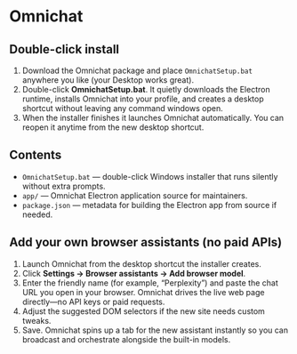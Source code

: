 # Omnichat

## Double-click install
1. Download the Omnichat package and place `OmnichatSetup.bat` anywhere you like (your Desktop works great).
2. Double-click **OmnichatSetup.bat**. It quietly downloads the Electron runtime, installs Omnichat into your profile, and creates a desktop shortcut without leaving any command windows open.
3. When the installer finishes it launches Omnichat automatically. You can reopen it anytime from the new desktop shortcut.

## Contents
- `OmnichatSetup.bat` — double-click Windows installer that runs silently without extra prompts.
- `app/` — Omnichat Electron application source for maintainers.
- `package.json` — metadata for building the Electron app from source if needed.

## Add your own browser assistants (no paid APIs)

1. Launch Omnichat from the desktop shortcut the installer creates.
2. Click **Settings → Browser assistants → Add browser model**.
3. Enter the friendly name (for example, “Perplexity”) and paste the chat URL you open in your browser. Omnichat drives the live web page directly—no API keys or paid requests.
4. Adjust the suggested DOM selectors if the new site needs custom tweaks.
5. Save. Omnichat spins up a tab for the new assistant instantly so you can broadcast and orchestrate alongside the built-in models.
